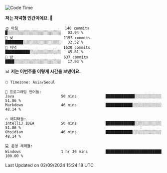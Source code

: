   <!--START_SECTION:waka-->
![Code Time](http://img.shields.io/badge/Code%20Time-431%20hrs%2033%20mins-blue)

**저는 저녁형 인간이에요. 🦉** 

```text
🌞 아침                     140 commits         █░░░░░░░░░░░░░░░░░░░░░░░░   03.94 % 
🌆 낮　                     1155 commits        ████████░░░░░░░░░░░░░░░░░   32.52 % 
🌃 저녁                     1620 commits        ███████████░░░░░░░░░░░░░░   45.61 % 
🌙 밤　                     637 commits         ████░░░░░░░░░░░░░░░░░░░░░   17.93 % 
```


📊 **저는 이번주를 이렇게 시간을 보냈어요.** 

```text
🕑︎ Timezone: Asia/Seoul

💬 프로그래밍 언어들: 
Java                     50 mins             █████████████░░░░░░░░░░░░   51.86 % 
Markdown                 46 mins             ████████████░░░░░░░░░░░░░   48.14 % 

🔥 에디터들: 
IntelliJ IDEA            50 mins             █████████████░░░░░░░░░░░░   51.86 % 
Obsidian                 46 mins             ████████████░░░░░░░░░░░░░   48.14 % 

💻 운영 체제들: 
Windows                  1 hr 36 mins        █████████████████████████   100.00 % 
```


 Last Updated on 02/09/2024 15:24:18 UTC
<!--END_SECTION:waka-->
